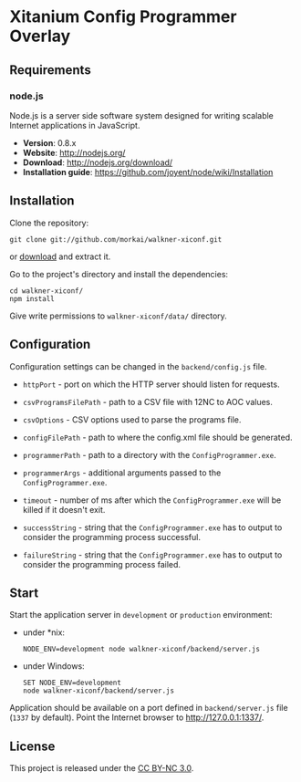 # Xitanium Config Programmer Overlay

## Requirements

### node.js

Node.js is a server side software system designed for writing scalable
Internet applications in JavaScript.

  * __Version__: 0.8.x
  * __Website__: http://nodejs.org/
  * __Download__: http://nodejs.org/download/
  * __Installation guide__: https://github.com/joyent/node/wiki/Installation

## Installation

Clone the repository:

```
git clone git://github.com/morkai/walkner-xiconf.git
```

or [download](https://github.com/morkai/walkner-xiconf/zipball/master)
and extract it.

Go to the project's directory and install the dependencies:

```
cd walkner-xiconf/
npm install
```

Give write permissions to `walkner-xiconf/data/` directory.

## Configuration

Configuration settings can be changed in the `backend/config.js` file.

  * `httpPort` - port on which the HTTP server should listen for requests.

  * `csvProgramsFilePath` - path to a CSV file with 12NC to AOC values.

  * `csvOptions` - CSV options used to parse the programs file.

  * `configFilePath` - path to where the config.xml file should be generated.

  * `programmerPath` - path to a directory with the `ConfigProgrammer.exe`.

  * `programmerArgs` - additional arguments passed to the `ConfigProgrammer.exe`.

  * `timeout` - number of ms after which the `ConfigProgrammer.exe` will be
    killed if it doesn't exit.

  * `successString` - string that the `ConfigProgrammer.exe` has to output to
    consider the programming process successful.

  * `failureString` - string that the `ConfigProgrammer.exe` has to output to
    consider the programming process failed.

## Start

Start the application server in `development` or `production` environment:

  * under *nix:

    ```
    NODE_ENV=development node walkner-xiconf/backend/server.js
    ```

  * under Windows:

    ```
    SET NODE_ENV=development
    node walkner-xiconf/backend/server.js
    ```

Application should be available on a port defined in `backend/server.js` file
(`1337` by default). Point the Internet browser to http://127.0.0.1:1337/.

## License

This project is released under the
[CC BY-NC 3.0](https://raw.github.com/morkai/walkner-xiconf/master/license.md).
